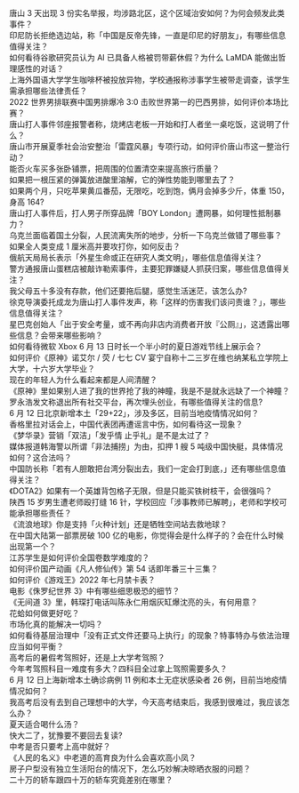 唐山 3 天出现 3 份实名举报，均涉路北区，这个区域治安如何？为何会频发此类事件？  
印尼防长拒绝选边站，称「中国是反帝先锋，一直是印尼的好朋友」，有哪些信息值得关注？  
如何看待谷歌研究员认为 AI 已具备人格被罚带薪休假？为什么 LaMDA 能做出哲理感性的对话？  
上海外国语大学学生咖啡杯被投放异物，学校通报称涉事学生被带走调查，该学生需承担哪些法律责任？  
2022 世界男排联赛中国男排爆冷 3:0 击败世界第一的巴西男排，如何评价本场比赛？  
唐山打人事件邻座报警者称，烧烤店老板一开始和打人者坐一桌吃饭，这说明了什么？  
唐山市开展夏季社会治安整治「雷霆风暴」专项行动，如何评价唐山市这一整治行动？  
能否火车买多张卧铺票，把周围的位置清空来提高旅行质量？  
如果把一根压紧的弹簧放进酸里溶解，它的弹性势能到哪里去了？  
如果两个月，只吃苹果黄瓜番茄，无限吃，吃到饱，俩月会掉多少斤，体重 150，身高 164?  
唐山打人事件后，打人男子所穿品牌「BOY London」遭网暴，如何理性抵制暴力？  
乌克兰面临着国土分裂，人民流离失所的地步，分析一下乌克兰做错了哪些事？  
如果全人类变成 1 厘米高并要攻打你，如何反击？  
俄航天局局长表示「外星生命或正在研究人类文明」，哪些信息值得关注？  
警方通报唐山蛋糕店被敲诈勒索事件，主要犯罪嫌疑人抓获归案，哪些信息值得关注？  
我父母五十多没有存款，他们还要拖后腿，感觉生活迷茫，该怎么办?  
徐克导演委托成龙为唐山打人事件发声，称「这样的伤害我们该问责谁？」，哪些信息值得关注？  
星巴克创始人「出于安全考量，或不再向非店内消费者开放『公厕』」，这透露出哪些信息？会带来哪些影响？  
如何看待微软 Xbox  6 月 13 日时长一个半小时的夏日游戏节线上展示会？  
如何评价《原神》诺艾尔 / 荧 / 七七 CV 宴宁自称十二三岁在维也纳某私立学院上大学，十六岁大学毕业？  
现在的年轻人为什么看起来都是人间清醒？  
《原神》里如果别人进了我的世界抢了我的神瞳，我是不是就永远缺了一个神瞳？  
罗永浩发文称退出所有社交平台，再次埋头创业，有哪些值得关注的信息?  
6 月 12 日北京新增本土「29+22」，涉及多区，目前当地疫情情况如何？  
香格里拉对话会上，中国代表团再遭谣言中伤，如何看待这一现象？  
《梦华录》营销「双洁」「发乎情 止乎礼」是不是太过了？  
媒体报道韩海警以所谓「非法捕捞」为由，扣押 1 艘 5 吨级中国快艇，具体情况如何？这合法吗？  
中国防长称「若有人胆敢把台湾分裂出去，我们一定会打到底，」还有哪些信息值得关注？  
《DOTA2》如果有一个英雄背包格子无限，但是只能买铁树枝干，会很强吗？  
陕西 15 岁男生遭老师殴打缝 16 针，学校回应「涉事教师已解聘」，老师和学校可能承担哪些责任？  
《流浪地球》你是支持「火种计划」还是牺牲空间站去救地球？  
在中国大陆第一部票房破 100 亿的电影，你觉得会是什么样子的？会在什么时候出现第一个？  
江苏学生是如何评价全国卷数学难度的？  
如何评价国产动画《凡人修仙传》第 54 话即年番三十三集？  
如何评价《游戏王》2022 年七月禁卡表？  
电影《侏罗纪世界 3》中有哪些细思极恐的细节？  
《无间道 3》里，韩琛打电话叫陈永仁用烟灰缸爆沈亮的头，有何用意？  
花蛤如何做更好吃？  
市场化真的能解决一切吗？  
如何看待基层治理中「没有正式文件还要马上执行」的现象？特事特办与依法治理应当如何平衡？  
高考后的暑假考驾照好，还是上大学考驾照？  
今年考驾照科目一难度有多大？四科目全过拿上驾照需要多久？  
6 月 12 日上海新增本土确诊病例 11 例和本土无症状感染者 26 例，目前当地疫情情况如何？  
我高考后没有去到自己理想中的大学，今天高考结束后，我感到很难过，我应该怎么办？  
夏天适合喝什么汤？  
快大二了，犹豫要不要回去复读?  
中考是否只要考上高中就好？  
《人民的名义》中老道的高育良为什么会喜欢高小凤？  
房子户型没有独立生活阳台的情况下，怎么巧妙解决晾晒衣服的问题？  
二十万的轿车跟四十万的轿车究竟差别在哪里？  
